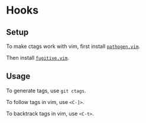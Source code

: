# Hooks
## Setup
To make ctags work with vim, first install [`pathogen.vim`](https://github.com/tpope/vim-pathogen).

Then install [`fugitive.vim`](https://github.com/tpope/vim-fugitive).

## Usage
To generate tags, use `git ctags`.

To follow tags in vim, use `<C-]>`.

To backtrack tags in vim, use `<C-t>`.
